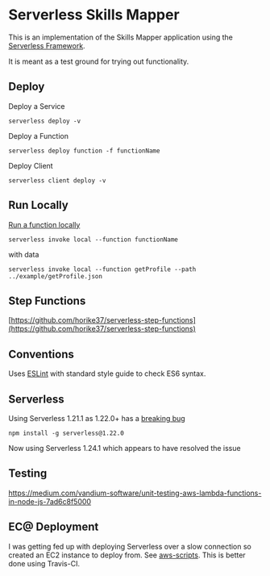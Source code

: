 # Serverless Skills Mapper

This is an implementation of the Skills Mapper application using the [Serverless Framework](https://serverless.com/).

It is meant as a test ground for trying out functionality.

## Deploy

Deploy a Service
```
serverless deploy -v
```

Deploy a Function
```
serverless deploy function -f functionName
```

Deploy Client
```
serverless client deploy -v
```

## Run Locally

[Run a function locally](https://serverless.com/framework/docs/providers/aws/cli-reference/invoke-local/#)
```
serverless invoke local --function functionName
```
with data
```
serverless invoke local --function getProfile --path ../example/getProfile.json
```

## Step Functions

[https://github.com/horike37/serverless-step-functions](https://github.com/horike37/serverless-step-functions)

## Conventions
Uses [ESLint](https://eslint.org) with standard style guide to check ES6 syntax.


## Serverless
Using Serverless 1.21.1 as 1.22.0+ has a [breaking bug](https://github.com/serverless/serverless/issues/4329)
```
npm install -g serverless@1.22.0
```
Now using Serverless 1.24.1 which appears to have resolved the issue

## Testing

https://medium.com/vandium-software/unit-testing-aws-lambda-functions-in-node-js-7ad6c8f5000

## EC@ Deployment
I was getting fed up with deploying Serverless over a slow connection so created an EC2 instance to deploy from. See [aws-scripts](aws-scripts). This is better done using Travis-CI.